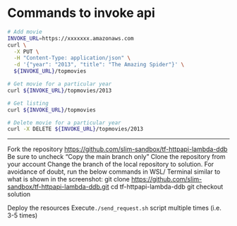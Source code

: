 # Commands to invoke api
```bash
# Add movie
INVOKE_URL=https://xxxxxxx.amazonaws.com
curl \
  -X PUT \
  -H "Content-Type: application/json" \
  -d '{"year": "2013", "title": "The Amazing Spider"}' \
  ${INVOKE_URL}/topmovies

# Get movie for a particular year
curl ${INVOKE_URL}/topmovies/2013

# Get listing
curl ${INVOKE_URL}/topmovies

# Delete movie for a particular year
curl -X DELETE ${INVOKE_URL}/topmovies/2013
```


----------------------------------------------------------------------------------------------------------------
Fork the repository https://github.com/slim-sandbox/tf-httpapi-lambda-ddb
Be sure to uncheck “Copy the main branch only”
Clone the repository from your account
Change the branch of the local repository to solution. For avoidance of doubt, run the below commands in WSL/ Terminal similar to what is shown in the screenshot:
git clone https://github.com/slim-sandbox/tf-httpapi-lambda-ddb.git
cd tf-httpapi-lambda-ddb
git checkout solution


Deploy the resources
Execute`./send_request.sh` script multiple times (i.e. 3-5 times)


